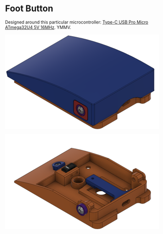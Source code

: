 # Foot Button

Designed around this particular microcontroller:
[Type-C USB Pro Micro ATmega32U4 5V 16MHz](https://www.amazon.com/dp/B0BCW67NJP?psc=1&ref=ppx_yo2ov_dt_b_product_details). YMMV.

![main image](images/main.png)

![main image](images/topless.png)
